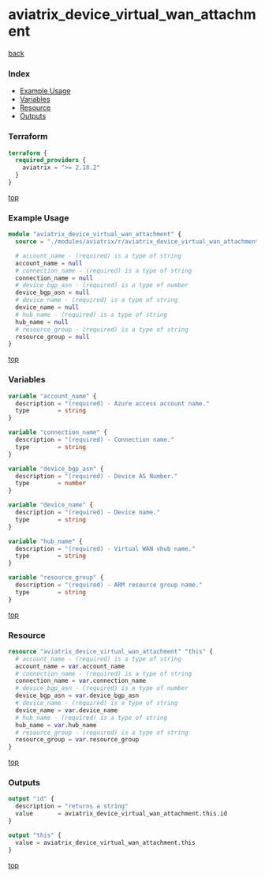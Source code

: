 # aviatrix_device_virtual_wan_attachment

[back](../aviatrix.md)

### Index

- [Example Usage](#example-usage)
- [Variables](#variables)
- [Resource](#resource)
- [Outputs](#outputs)

### Terraform

```terraform
terraform {
  required_providers {
    aviatrix = ">= 2.18.2"
  }
}
```

[top](#index)

### Example Usage

```terraform
module "aviatrix_device_virtual_wan_attachment" {
  source = "./modules/aviatrix/r/aviatrix_device_virtual_wan_attachment"

  # account_name - (required) is a type of string
  account_name = null
  # connection_name - (required) is a type of string
  connection_name = null
  # device_bgp_asn - (required) is a type of number
  device_bgp_asn = null
  # device_name - (required) is a type of string
  device_name = null
  # hub_name - (required) is a type of string
  hub_name = null
  # resource_group - (required) is a type of string
  resource_group = null
}
```

[top](#index)

### Variables

```terraform
variable "account_name" {
  description = "(required) - Azure access account name."
  type        = string
}

variable "connection_name" {
  description = "(required) - Connection name."
  type        = string
}

variable "device_bgp_asn" {
  description = "(required) - Device AS Number."
  type        = number
}

variable "device_name" {
  description = "(required) - Device name."
  type        = string
}

variable "hub_name" {
  description = "(required) - Virtual WAN vhub name."
  type        = string
}

variable "resource_group" {
  description = "(required) - ARM resource group name."
  type        = string
}
```

[top](#index)

### Resource

```terraform
resource "aviatrix_device_virtual_wan_attachment" "this" {
  # account_name - (required) is a type of string
  account_name = var.account_name
  # connection_name - (required) is a type of string
  connection_name = var.connection_name
  # device_bgp_asn - (required) is a type of number
  device_bgp_asn = var.device_bgp_asn
  # device_name - (required) is a type of string
  device_name = var.device_name
  # hub_name - (required) is a type of string
  hub_name = var.hub_name
  # resource_group - (required) is a type of string
  resource_group = var.resource_group
}
```

[top](#index)

### Outputs

```terraform
output "id" {
  description = "returns a string"
  value       = aviatrix_device_virtual_wan_attachment.this.id
}

output "this" {
  value = aviatrix_device_virtual_wan_attachment.this
}
```

[top](#index)